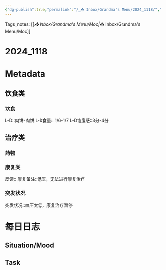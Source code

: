 ```yaml
---
{"dg-publish":true,"permalink":"/_📥 Inbox/Grandma's Menu/2024_1118/","tags":["🏥"]}
---
```


 Tags_notes: [[_📥 Inbox/Grandma's Menu/Moc\|_📥 Inbox/Grandma's Menu/Moc]]
# 2024_1118
# Metadata
## 饮食类
### 饮食
L-D::肉饼-肉饼
L-D食量:: 1/6-1/7
L-D饱腹感::3分-4分
## 治疗类
### 药物

### 康复类
反馈:: 
康复备注::低压，无法进行康复治疗

### 突发状况
突发状况::血压太低，康复治疗暂停
# 每日日志
## Situation/Mood



## Task
